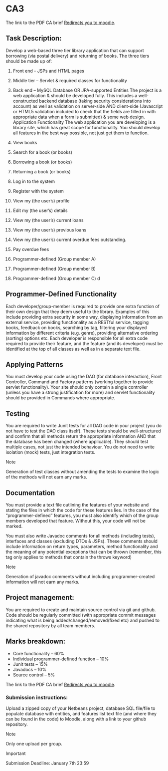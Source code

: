 # CA3

The link to the PDF CA brief [Redirects you to moodle](https://2324-moodle.dkit.ie/pluginfile.php/1184349/mod_resource/content/0/Web%20Patterns%20-%20CA3%20-%202023.pdf).

## Task Description:
Develop a web-based three tier library application that can support borrowing (via postal delivery) and
returning of books. The three tiers should be made up of:

1. Front end - JSPs and HTML pages


2. Middle tier – Servlet & required classes for functionality


3. Back end – MySQL Database OR JPA-supported Entities
   The project is a web application & should be developed fully. This includes a well-constructed backend
   database (taking security considerations into account) as well as validation on server-side AND client-side
   (Javascript or HTML5 validation included to check that the fields are filled in with appropriate data when a
   form is submitted) & some web design.
   Application Functionality
   The web application you are developing is a library site, which has great scope for functionality. You should
   develop all features in the best way possible, not just get them to function.


4. View books


5. Search for a book (or books)


6. Borrowing a book (or books)


7. Returning a book (or books)


8. Log in to the system


9. Register with the system


10. View my (the user’s) profile


11. Edit my (the user’s) details


12. View my (the user’s) current loans


13. View my (the user’s) previous loans


14. View my (the user’s) current overdue fees outstanding.


15. Pay overdue fees


16. Programmer-defined (Group member A)


17. Programmer-defined (Group member B)


18. Programmer-defined (Group member C)
d

## Programmer-Defined Functionality

Each developer/group-member is required to provide one extra function of their own design that they deem
useful to the library. Examples of this include providing extra security in some way, displaying information
from an external service, providing functionality as a RESTful service, tagging books, feedback on books,
searching by tag, filtering your displayed information by different criteria (e.g. genre), providing alternative
ordering (sorting) options etc. Each developer is responsible for all extra code required to provide their
feature, and the feature (and its developer) must be identified at the top of all classes as well as in a separate
text file.

## Applying Patterns

You must develop your code using the DAO (for database interaction), Front Controller, Command and
Factory patterns (working together to provide servlet functionality). Your site should only contain a single
controller (unless you have a strong justification for more) and servlet functionality should be provided in
Commands where appropriate.

## Testing

You are required to write Junit tests for all DAO code in your project (you do not have to test the DAO class
itself). These tests should be well-structured and confirm that all methods return the appropriate
information AND that the database has been changed (where applicable). They should test multiple cases,
not just the intended behaviour. You do not need to write isolation (mock) tests, just integration tests.

> [!NOTE]
> Generation of test classes without amending the tests to examine the logic of the methods will not
earn any marks.

## Documentation

You must provide a text file outlining the features of your website and stating the files in which the code for
these features lies. In the case of the “programmer-defined” features, you must also identify which of the
group members developed that feature. Without this, your code will not be marked.

You must also write Javadoc comments for all methods (including tests), interfaces and classes (excluding
DTOs & JSPs). These comments should include information on return types, parameters, method
functionality and the meaning of any potential exceptions that can be thrown (remember, this tag only
applies to methods that contain the throws keyword)

> [!NOTE]
> Generation of javadoc comments without including programmer-created information will not earn
any marks.

## Project management:

You are required to create and maintain source control via git and github. Code should be regularly
committed (with appropriate commit messages indicating what is being added/changed/removed/fixed etc)
and pushed to the shared repository by all team members.

## Marks breakdown:

* Core functionality – 60%
* Individual programmer-defined function – 10%
* Junit tests – 15%
* Javadocs – 10%
* Source control – 5%

The link to the PDF CA brief [Redirects you to moodle](https://2324-moodle.dkit.ie/pluginfile.php/1184349/mod_resource/content/0/Web%20Patterns%20-%20CA3%20-%202023.pdf).

### Submission instructions:

Upload a zipped copy of your Netbeans project, database SQL file/file to populate database with entities,
and features list text file (and where they can be found in the code) to Moodle, along with a link to your
github repository.

> [!NOTE]
> Only one upload per group.

> [!IMPORTANT]
> Submission Deadline: January 7th 23:59